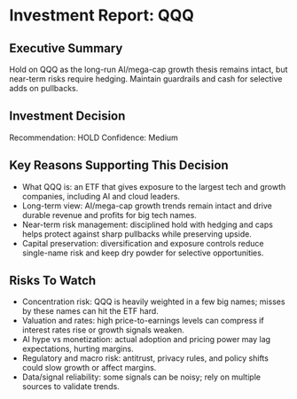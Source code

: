 # Investment Report: QQQ

## Executive Summary
Hold on QQQ as the long-run AI/mega-cap growth thesis remains intact, but near-term risks require hedging. Maintain guardrails and cash for selective adds on pullbacks.

## Investment Decision
Recommendation: HOLD
Confidence: Medium

## Key Reasons Supporting This Decision
- What QQQ is: an ETF that gives exposure to the largest tech and growth companies, including AI and cloud leaders.
- Long-term view: AI/mega-cap growth trends remain intact and drive durable revenue and profits for big tech names.
- Near-term risk management: disciplined hold with hedging and caps helps protect against sharp pullbacks while preserving upside.
- Capital preservation: diversification and exposure controls reduce single-name risk and keep dry powder for selective opportunities.

## Risks To Watch
- Concentration risk: QQQ is heavily weighted in a few big names; misses by these names can hit the ETF hard.
- Valuation and rates: high price-to-earnings levels can compress if interest rates rise or growth signals weaken.
- AI hype vs monetization: actual adoption and pricing power may lag expectations, hurting margins.
- Regulatory and macro risk: antitrust, privacy rules, and policy shifts could slow growth or affect margins.
- Data/signal reliability: some signals can be noisy; rely on multiple sources to validate trends.